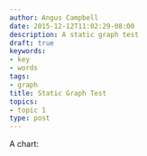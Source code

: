 ```yaml
---
author: Angus Campbell
date: 2015-12-12T11:02:29-08:00
description: A static graph test
draft: true
keywords:
- key
- words
tags:
- graph
title: Static Graph Test
topics:
- topic 1
type: post
---
```


A chart:

<div>
  <script type="text/javascript" src="https://www.google.com/jsapi"></script>
  <script type="text/javascript">
    google.load("visualization", "1", {packages:["corechart"]});
    google.setOnLoadCallback(drawChart);
    function drawChart() {
      var data = google.visualization.arrayToDataTable([
        ['Dinosaur', 'Length'],
        ['Acrocanthosaurus (top-spined lizard)', 12.2],
        ['Albertosaurus (Alberta lizard)', 9.1],
        ['Allosaurus (other lizard)', 12.2],
        ['Apatosaurus (deceptive lizard)', 22.9],
        ['Archaeopteryx (ancient wing)', 0.9],
        ['Argentinosaurus (Argentina lizard)', 36.6],
        ['Baryonyx (heavy claws)', 9.1],
        ['Brachiosaurus (arm lizard)', 30.5],
        ['Ceratosaurus (horned lizard)', 6.1],
        ['Coelophysis (hollow form)', 2.7],
        ['Compsognathus (elegant jaw)', 0.9],
        ['Deinonychus (terrible claw)', 2.7],
        ['Diplodocus (double beam)', 27.1],
        ['Dromicelomimus (emu mimic)', 3.4],
        ['Gallimimus (fowl mimic)', 5.5],
        ['Mamenchisaurus (Mamenchi lizard)', 21.0],
        ['Megalosaurus (big lizard)', 7.9],
        ['Microvenator (small hunter)', 1.2],
        ['Ornithomimus (bird mimic)', 4.6],
        ['Oviraptor (egg robber)', 1.5],
        ['Plateosaurus (flat lizard)', 7.9],
        ['Sauronithoides (narrow-clawed lizard)', 2.0],
        ['Seismosaurus (tremor lizard)', 45.7],
        ['Spinosaurus (spiny lizard)', 12.2],
        ['Supersaurus (super lizard)', 30.5],
        ['Tyrannosaurus (tyrant lizard)', 15.2],
        ['Ultrasaurus (ultra lizard)', 30.5],
        ['Velociraptor (swift robber)', 1.8]]);
  
      var options = {
        title: 'Lengths of dinosaurs, in meters',
        legend: { position: 'none' },
        colors: ['green'],
        histogram: { bucketSize: 5 },
      };
  
      var chart = new google.visualization.Histogram(document.getElementById('chart_div'));
      chart.draw(data, options);
    }
  </script>
  <div id="chart_div" style="width: 900px; height: 500px;"></div>
</div>

